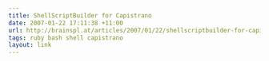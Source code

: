 ```yaml
---
title: ShellScriptBuilder for Capistrano
date: 2007-01-22 17:11:38 +11:00
url: http://brainspl.at/articles/2007/01/22/shellscriptbuilder-for-capistrano
tags: ruby bash shell capistrano
layout: link
---
```

